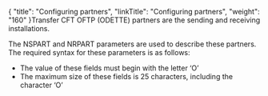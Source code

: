 {
    "title": "Configuring  partners",
    "linkTitle": "Configuring partners",
    "weight": "160"
}Transfer CFT OFTP (ODETTE) partners are the sending and receiving installations.

The NSPART and NRPART parameters are used to describe these partners.
The required syntax for these parameters is as follows:

- The value of these
    fields must
    begin with the letter ‘O’
- The maximum size
    of these fields is 25 characters, including the character ‘O’

